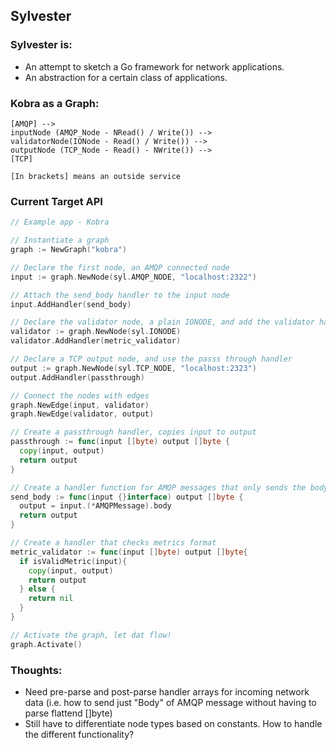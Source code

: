 ## Sylvester


### Sylvester is:

* An attempt to sketch a Go framework for network applications.
* An abstraction for a certain class of applications.

### Kobra as a Graph:

```
[AMQP] -->
inputNode (AMQP_Node - NRead() / Write()) -->
validatorNode(IONode - Read() / Write()) -->
outputNode (TCP_Node - Read() - NWrite()) -->
[TCP]

[In brackets] means an outside service
```

### Current Target API

```go
// Example app - Kobra

// Instantiate a graph
graph := NewGraph("kobra")

// Declare the first node, an AMQP connected node
input := graph.NewNode(syl.AMQP_NODE, "localhost:2322")

// Attach the send_body handler to the input node
input.AddHandler(send_body)

// Declare the validator node, a plain IONODE, and add the validator handler
validator := graph.NewNode(syl.IONODE)
validator.AddHandler(metric_validator)

// Declare a TCP output node, and use the passs through handler
output := graph.NewNode(syl.TCP_NODE, "localhost:2323")
output.AddHandler(passthrough)

// Connect the nodes with edges
graph.NewEdge(input, validator)
graph.NewEdge(validator, output)

// Create a passthrough handler, copies input to output
passthrough := func(input []byte) output []byte {
  copy(input, output)
  return output
}

// Create a handler function for AMQP messages that only sends the body
send_body := func(input {}interface) output []byte {
  output = input.(*AMQPMessage).body
  return output
}

// Create a handler that checks metrics format
metric_validator := func(input []byte) output []byte{
  if isValidMetric(input){
    copy(input, output)
    return output
  } else {
    return nil
  }
}

// Activate the graph, let dat flow!
graph.Activate()
```

### Thoughts:

* Need pre-parse and post-parse handler arrays for incoming network data (i.e.
  how to send just "Body" of AMQP message without having to parse flattend []byte)
* Still have to differentiate node types based on constants. How to handle the
  different functionality?
